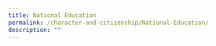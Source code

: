 ```yaml
---
title: National Education
permalink: /character-and-citizenship/National-Education/
description: ""
---
```

